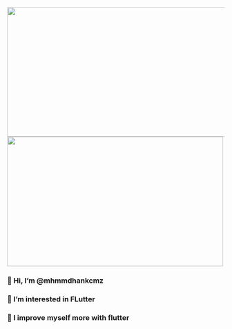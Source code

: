 <row>
<img src="https://storage.googleapis.com/cms-storage-bucket/6e19fee6b47b36ca613f.png" width="800" height="300"/>
<img src="https://storage.googleapis.com/cms-storage-bucket/780e0e64d323aad2cdd5.png" width="500" height="300"/>
  </row>

<h3> 👋 Hi, I’m @mhmmdhankcmz</h3>
<h3> 👀 I’m interested in FLutter</h3>
<h3> 🌱 I improve myself more with flutter</h3>





<!---
mhmmdhankcmz/mhmmdhankcmz is a ✨ special ✨ repository because its `README.md` (this file) appears on your GitHub profile.
You can click the Preview link to take a look at your changes.
--->
